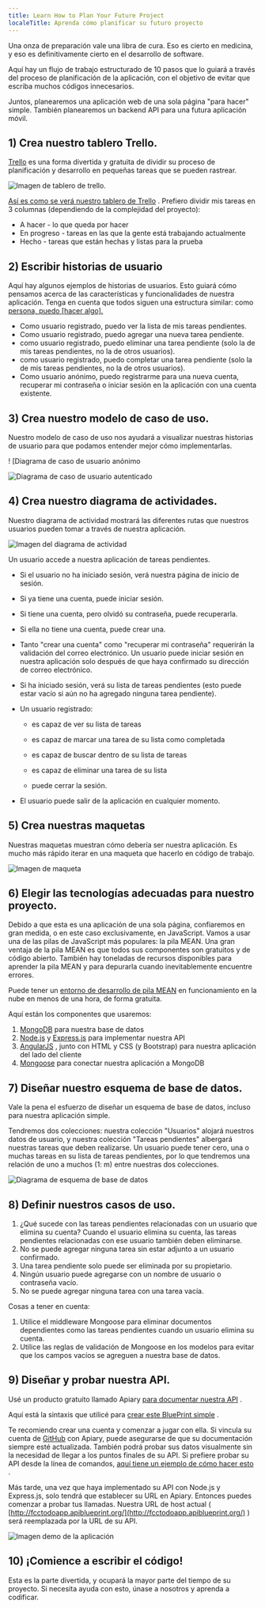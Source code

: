 ```yaml
---
title: Learn How to Plan Your Future Project
localeTitle: Aprenda cómo planificar su futuro proyecto
---
```

Una onza de preparación vale una libra de cura. Eso es cierto en medicina, y eso es definitivamente cierto en el desarrollo de software.

Aquí hay un flujo de trabajo estructurado de 10 pasos que lo guiará a través del proceso de planificación de la aplicación, con el objetivo de evitar que escriba muchos códigos innecesarios.

Juntos, planearemos una aplicación web de una sola página "para hacer" simple. También planearemos un backend API para una futura aplicación móvil.

## 1) Crea nuestro tablero Trello.

[Trello](https://trello.com/) es una forma divertida y gratuita de dividir su proceso de planificación y desarrollo en pequeñas tareas que se pueden rastrear.

![Imagen de tablero de trello.](https://lh3.googleusercontent.com/EI4AQ4NINm3B2DHR_YIS29JyKVa5dTPiT3RtITylmndFlpshTHepsKuO8_1KQNfdPDSBjslDReHCuPFeH1GNrDtgOwTyq6ZtGf3DFBmq1AsAhPHKt_0pLXQLf0o4ZbDuKVj4-Bo)

[Así es como se verá nuestro tablero de Trello](https://trello.com/b/O9MZcYyY/todo-app) . Prefiero dividir mis tareas en 3 columnas (dependiendo de la complejidad del proyecto):

*   A hacer - lo que queda por hacer
*   En progreso - tareas en las que la gente está trabajando actualmente
*   Hecho - tareas que están hechas y listas para la prueba

## 2) Escribir historias de usuario

Aquí hay algunos ejemplos de historias de usuarios. Esto guiará cómo pensamos acerca de las características y funcionalidades de nuestra aplicación. Tenga en cuenta que todos siguen una estructura similar: como [persona, puedo \[hacer algo\].](https://lh5.googleusercontent.com/2v6iIMbCrLSKVfqttEToum7OA3YGQCBKWUHcSCB1KEbEcijXxQtKJKY6fhLXeecJiO27P4icOuPlkVc9_uNXolzlzNXOo_TPh09GZsAqRH-JISqPrpx0PZdtbHOr0RIuQUbTbaw)

*   Como usuario registrado, puedo ver la lista de mis tareas pendientes.
*   Como usuario registrado, puedo agregar una nueva tarea pendiente.
*   como usuario registrado, puedo eliminar una tarea pendiente (solo la de mis tareas pendientes, no la de otros usuarios).
*   como usuario registrado, puedo completar una tarea pendiente (solo la de mis tareas pendientes, no la de otros usuarios).
*   Como usuario anónimo, puedo registrarme para una nueva cuenta, recuperar mi contraseña o iniciar sesión en la aplicación con una cuenta existente.

## 3) Crea nuestro modelo de caso de uso.

Nuestro modelo de caso de uso nos ayudará a visualizar nuestras historias de usuario para que podamos entender mejor cómo implementarlas.

! \[Diagrama de caso de usuario anónimo

![Diagrama de caso de usuario autenticado](https://lh6.googleusercontent.com/3V6dVvAcyjqFkaOukimucYOX0CfwBBYNN9SvjmnVy40Pdhs4Wtrr34i3E-9pbV7tFsp4jHm77IFQvFupjq6OWyxqEgCzcQ995Ayh52Msczu6TfwKeNhL9PYHyxSgmPYA1TR6l6Q)

## 4) Crea nuestro diagrama de actividades.

Nuestro diagrama de actividad mostrará las diferentes rutas que nuestros usuarios pueden tomar a través de nuestra aplicación.

![Imagen del diagrama de actividad](https://lh6.googleusercontent.com/jAQL4myqWOPA3gk2iTpGyAQBrO6p1GlPe8BQQ1Se6a-Di40X3Zw1p0wfJewZUL-YyDmedYzX5Lxvo2GW2Qnr6I-6kuKe1sDb9_5F_n46cKoawWReWW_ZoZCIJO6Semc4fvsiuHc)

Un usuario accede a nuestra aplicación de tareas pendientes.

*   Si el usuario no ha iniciado sesión, verá nuestra página de inicio de sesión.
    
*   Si ya tiene una cuenta, puede iniciar sesión.
    
*   Si tiene una cuenta, pero olvidó su contraseña, puede recuperarla.
    
*   Si ella no tiene una cuenta, puede crear una.
    
*   Tanto "crear una cuenta" como "recuperar mi contraseña" requerirán la validación del correo electrónico. Un usuario puede iniciar sesión en nuestra aplicación solo después de que haya confirmado su dirección de correo electrónico.
    
*   Si ha iniciado sesión, verá su lista de tareas pendientes (esto puede estar vacío si aún no ha agregado ninguna tarea pendiente).
    
*   Un usuario registrado:
    
    *   es capaz de ver su lista de tareas
        
    *   es capaz de marcar una tarea de su lista como completada
        
    *   es capaz de buscar dentro de su lista de tareas
        
    *   es capaz de eliminar una tarea de su lista
        
    *   puede cerrar la sesión.
        
*   El usuario puede salir de la aplicación en cualquier momento.
    

## 5) Crea nuestras maquetas

Nuestras maquetas muestran cómo debería ser nuestra aplicación. Es mucho más rápido iterar en una maqueta que hacerlo en código de trabajo.

![Imagen de maqueta](https://lh3.googleusercontent.com/GBFhmBkfr-xM5YSXlR0Fm9y8b24ivdRlUtRWQOHJ8skNxEgjTkAef0e5nZ-CcHKNUq2p4V4hgDuAm9LSEuvbovlVborH1ZioAUXVlEblWZ4hN_d2tGEpxhfTkKH9os2JS1pab4w)

## 6) Elegir las tecnologías adecuadas para nuestro proyecto.

Debido a que esta es una aplicación de una sola página, confiaremos en gran medida, o en este caso exclusivamente, en JavaScript. Vamos a usar una de las pilas de JavaScript más populares: la pila MEAN. Una gran ventaja de la pila MEAN es que todos sus componentes son gratuitos y de código abierto. También hay toneladas de recursos disponibles para aprender la pila MEAN y para depurarla cuando inevitablemente encuentre errores.

Puede tener un [entorno de desarrollo de pila MEAN](http://www.freecodecamp.com/challenges/get-set-for-our-back-end-development-projects) en funcionamiento en la nube en menos de una hora, de forma gratuita.

Aquí están los componentes que usaremos:

1.  [MongoDB](http://mongodb.org/) para nuestra base de datos
2.  [Node.js](http://nodejs.org/) y [Express.js](http://expressjs.com/) para implementar nuestra API
3.  [AngularJS](http://angularjs.org/) , junto con HTML y CSS (y Bootstrap) para nuestra aplicación del lado del cliente
4.  [Mongoose](http://mongoosejs.com/) para conectar nuestra aplicación a MongoDB

## 7) Diseñar nuestro esquema de base de datos.

Vale la pena el esfuerzo de diseñar un esquema de base de datos, incluso para nuestra aplicación simple.

Tendremos dos colecciones: nuestra colección "Usuarios" alojará nuestros datos de usuario, y nuestra colección "Tareas pendientes" albergará nuestras tareas que deben realizarse. Un usuario puede tener cero, una o muchas tareas en su lista de tareas pendientes, por lo que tendremos una relación de uno a muchos (1: m) entre nuestras dos colecciones.

![Diagrama de esquema de base de datos](https://lh6.googleusercontent.com/5uSb_xnSSc5CWXJD0yyUGVJsL92RRZl3Bex_3wjuzl5Xr69Ks0j3od-yFju24SAd5wWMBNy9uqBrvOzdrUWluOkbcr4H5zFg-ZemJX3ZRWS12D42OowuvWnxA7wWIGrhhzaQ0aw)

## 8) Definir nuestros casos de uso.

1.  ¿Qué sucede con las tareas pendientes relacionadas con un usuario que elimina su cuenta? Cuando el usuario elimina su cuenta, las tareas pendientes relacionadas con ese usuario también deben eliminarse.
2.  No se puede agregar ninguna tarea sin estar adjunto a un usuario confirmado.
3.  Una tarea pendiente solo puede ser eliminada por su propietario.
4.  Ningún usuario puede agregarse con un nombre de usuario o contraseña vacío.
5.  No se puede agregar ninguna tarea con una tarea vacía.

Cosas a tener en cuenta:

1.  Utilice el middleware Mongoose para eliminar documentos dependientes como las tareas pendientes cuando un usuario elimina su cuenta.
2.  Utilice las reglas de validación de Mongoose en los modelos para evitar que los campos vacíos se agreguen a nuestra base de datos.

## 9) Diseñar y probar nuestra API.

Usé un producto gratuito llamado Apiary [para documentar nuestra API](http://docs.fcctodoapp.apiary.io/) .

Aquí está la sintaxis que utilicé para [crear este BluePrint simple](https://jsapi.apiary.io/apis/fcctodoapp.apib) .

Te recomiendo crear una cuenta y comenzar a jugar con ella. Si vincula su cuenta de [GitHub](http://github.com/) con Apiary, puede asegurarse de que su documentación siempre esté actualizada. También podrá probar sus datos visualmente sin la necesidad de llegar a los puntos finales de su API. Si prefiere probar su API desde la línea de comandos, [aquí tiene un ejemplo de cómo hacer esto](http://docs.agendor.apiary.io/) .

Más tarde, una vez que haya implementado su API con Node.js y Express.js, solo tendrá que establecer su URL en Apiary. Entonces puedes comenzar a probar tus llamadas. Nuestra URL de host actual ( [http://fcctodoapp.apiblueprint.org/](http://fcctodoapp.apiblueprint.org/) ) será reemplazada por la URL de su API.

![Imagen demo de la aplicación](https://lh6.googleusercontent.com/hU3ilG_y9FqtL_zajQ_KOjWy8Qx590Go8nkNvA1j0oR50YJTpjJhL1lAPgjyeLTAS06tq6V62EcJrLQyT_TR2BK49DYiX6kksU6s9cqJDvvaS6jvepIM6uiO4JMbXuu-oXhdsas)

## 10) ¡Comience a escribir el código!

Esta es la parte divertida, y ocupará la mayor parte del tiempo de su proyecto. Si necesita ayuda con esto, únase a nosotros y aprenda a codificar.